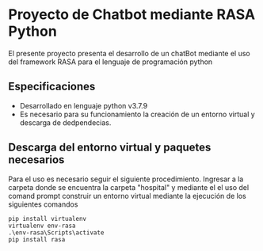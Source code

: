 # Proyecto de Chatbot mediante RASA Python 

El presente proyecto presenta el desarrollo de un chatBot mediante el uso del framework RASA para el lenguaje de programación python

## Especificaciones 

- Desarrollado en lenguaje python v3.7.9
- Es necesario para su funcionamiento la creación de un entorno virtual y descarga de dedpendecias.

## Descarga del entorno virtual y paquetes necesarios

Para el uso es necesario seguir el siguiente procedimiento. Ingresar a la carpeta donde se encuentra la carpeta "hospital" y mediante el el uso del comand prompt construir un entorno virtual mediante la ejecución de los siguientes comandos

    pip install virtualenv
    virtualenv env-rasa
    .\env-rasa\Scripts\activate
    pip install rasa